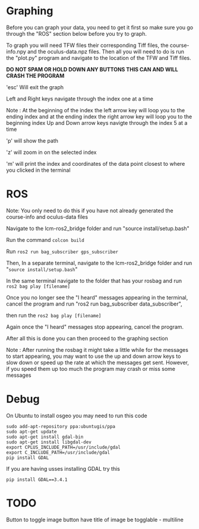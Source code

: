 # Graphing
Before you can graph your data, you need to get it first so make sure you go through the "ROS" section below before you try to graph.

To graph you will need TFW files their corresponding Tiff files, the course-info.npy and the oculus-data.npz files.
Then all you will need to do is run the "plot.py" program and navigate to the location of the TFW and Tiff files.

**DO NOT SPAM OR HOLD DOWN ANY BUTTONS THIS CAN AND WILL CRASH THE PROGRAM**

'esc' Will exit the graph

Left and Right keys navigate through the index one at a time 

Note : At the beginning of the index the left arrow key will loop you to the ending index and at the ending index the right arrow key will loop you to the beginning index
Up and Down arrow keys navigte through the index 5 at a time

'p' will show the path

'z' will zoom in on the selected index

'm' will print the index and coordinates of the data point closest to where you clicked in the terminal

# ROS

Note: You only need to do this if you have not already generated the course-info and oculus-data files

Navigate to the lcm-ros2_bridge folder and run "source install/setup.bash"

Run the command `colcon build`

Run `ros2 run bag_subscriber gps_subscriber`

Then, In a separate terminal, navigate to the lcm-ros2_bridge folder and run "`source install/setup.bash`"

In the same terminal navigate to the folder that has your rosbag and run `ros2 bag play [filename]`

Once you no longer see the "I heard" messages appearing in the terminal, cancel the program and
run "ros2 run bag_subscriber data_subscriber",

then run the `ros2 bag play [filename]`

Again once the "I heard" messages stop appearing, cancel the program.

After all this is done you can then proceed to the graphing section

Note : After running the rosbag it might take a little while for the messages to start appearing, you may want to use the up and down arrow keys to slow down or speed up the rate at which the messages get sent. However, if you speed them up too much the program may crash or miss some messages

# Debug

On Ubuntu to install osgeo you may need to run this code

```
sudo add-apt-repository ppa:ubuntugis/ppa
sudo apt-get update
sudo apt-get install gdal-bin
sudo apt-get install libgdal-dev
export CPLUS_INCLUDE_PATH=/usr/include/gdal
export C_INCLUDE_PATH=/usr/include/gdal
pip install GDAL
```


If you are having usses installing GDAL try this

`pip install GDAL==3.4.1`

# TODO
Button to toggle image button
have title of image be togglable - multiline